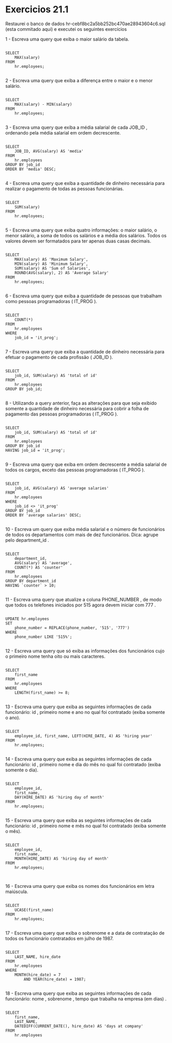 <h1>Exercicios 21.1</h1>

Restaurei o banco de dados hr-cebf8bc2a5bb252bc470ae28943604c6.sql (esta commitado aqui) e executei os seguintes exercícios

1 - Escreva uma query que exiba o maior salário da tabela.

<pre><code>
SELECT 
    MAX(salary)
FROM
    hr.employees;

</pre></code>

2 - Escreva uma query que exiba a diferença entre o maior e o menor salário.

<pre><code>
SELECT 
    MAX(salary) - MIN(salary)
FROM
    hr.employees;

</pre></code>

3 - Escreva uma query que exiba a média salarial de cada JOB_ID , ordenando pela média salarial em ordem decrescente.

<pre><code>
SELECT 
    JOB_ID, AVG(salary) AS 'media'
FROM
    hr.employees
GROUP BY job_id
ORDER BY 'media' DESC;

</pre></code>

4 - Escreva uma query que exiba a quantidade de dinheiro necessária para realizar o pagamento de todas as pessoas funcionárias.

<pre><code>
SELECT 
    SUM(salary)
FROM
    hr.employees;

</pre></code>

5 - Escreva uma query que exiba quatro informações: o maior salário, o menor salário, a soma de todos os salários e a média dos salários. Todos os valores devem ser formatados para ter apenas duas casas decimais.

<pre><code>
SELECT 
    MAX(salary) AS 'Maximum Salary',
    MIN(salary) AS 'Minimum Salary',
    SUM(salary) AS 'Sum of Salaries',
    ROUND(AVG(salary), 2) AS 'Average Salary'
FROM
    hr.employees;

</pre></code>

6 - Escreva uma query que exiba a quantidade de pessoas que trabalham como pessoas programadoras ( IT_PROG ).

<pre><code>
SELECT 
    COUNT(*)
FROM
    hr.employees
WHERE
    job_id = 'it_prog';

</pre></code>

7 - Escreva uma query que exiba a quantidade de dinheiro necessária para efetuar o pagamento de cada profissão ( JOB_ID ).

<pre><code>
SELECT 
    job_id, SUM(salary) AS 'total of id'
FROM
    hr.employees
GROUP BY job_id;

</pre></code>

8 - Utilizando a query anterior, faça as alterações para que seja exibido somente a quantidade de dinheiro necessária para cobrir a folha de pagamento das pessoas programadoras ( IT_PROG ).

<pre><code>
SELECT 
    job_id, SUM(salary) AS 'total of id'
FROM
    hr.employees
GROUP BY job_id
HAVING job_id = 'it_prog';

</pre></code>

9 - Escreva uma query que exiba em ordem decrescente a média salarial de todos os cargos, exceto das pessoas programadoras ( IT_PROG ).

<pre><code>
SELECT 
    job_id, AVG(salary) AS 'average salaries'
FROM
    hr.employees
WHERE
    job_id <> 'it_prog'
GROUP BY job_id
ORDER BY 'average salaries' DESC;

</pre></code>

10 - Escreva um query que exiba média salarial e o número de funcionários de todos os departamentos com mais de dez funcionários. Dica: agrupe pelo department_id .

<pre><code>
SELECT 
    department_id,
    AVG(salary) AS 'average',
    COUNT(*) AS 'counter'
FROM
    hr.employees
GROUP BY department_id
HAVING `counter` > 10;

</pre></code>

11 - Escreva uma query que atualize a coluna PHONE_NUMBER , de modo que todos os telefones iniciados por 515 agora devem iniciar com 777 .

<pre><code>
UPDATE hr.employees 
SET 
    phone_number = REPLACE(phone_number, '515', '777')
WHERE
    phone_number LIKE '515%';

</pre></code>

12 - Escreva uma query que só exiba as informações dos funcionários cujo o primeiro nome tenha oito ou mais caracteres.

<pre><code>
SELECT 
    first_name
FROM
    hr.employees
WHERE
    LENGTH(first_name) >= 8; 

</pre></code>

13 - Escreva uma query que exiba as seguintes informações de cada funcionário: id , primeiro nome e ano no qual foi contratado (exiba somente o ano).

<pre><code>
SELECT 
    employee_id, first_name, LEFT(HIRE_DATE, 4) AS 'hiring year'
FROM
    hr.employees;

</pre></code>

14 - Escreva uma query que exiba as seguintes informações de cada funcionário: id , primeiro nome e dia do mês no qual foi contratado (exiba somente o dia).

<pre><code>
SELECT 
    employee_id,
    first_name,
    DAY(HIRE_DATE) AS 'hiring day of month'
FROM
    hr.employees;

</pre></code>

15 - Escreva uma query que exiba as seguintes informações de cada funcionário: id , primeiro nome e mês no qual foi contratado (exiba somente o mês).

<pre><code>
SELECT 
    employee_id,
    first_name,
    MONTH(HIRE_DATE) AS 'hiring day of month'
FROM
    hr.employees;


</pre></code>

16 - Escreva uma query que exiba os nomes dos funcionários em letra maiúscula.

<pre><code>
SELECT 
    UCASE(first_name)
FROM
    hr.employees;

</pre></code>

17 - Escreva uma query que exiba o sobrenome e a data de contratação de todos os funcionário contratados em julho de 1987.

<pre><code>
SELECT 
    LAST_NAME, hire_date
FROM
    hr.employees
WHERE
    MONTH(hire_date) = 7
        AND YEAR(hire_date) = 1987;

</pre></code>

18 - Escreva uma query que exiba as seguintes informações de cada funcionário: nome , sobrenome , tempo que trabalha na empresa (em dias) .

<pre><code>
SELECT 
    first_name,
    LAST_NAME,
    DATEDIFF(CURRENT_DATE(), hire_date) AS 'days at company'
FROM
    hr.employees

</pre></code>